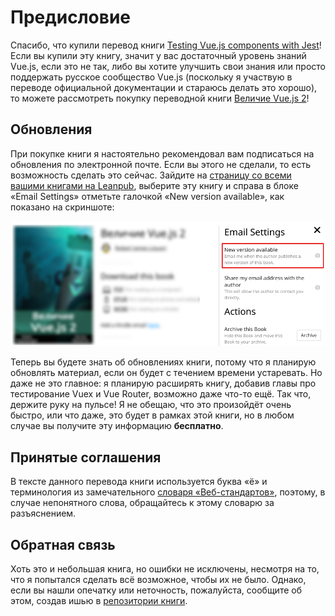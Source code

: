 # Предисловие

Спасибо, что купили перевод книги [Testing Vue.js components with Jest](https://leanpub.com/testingvuejscomponentswithjest)! Если вы купили эту книгу, значит у вас достаточный уровень знаний Vue.js, если это не так, либо вы хотите улучшить свои знания или просто поддержать русское сообщество Vue.js (поскольку я участвую в переводе официальной документации и стараюсь делать это хорошо), то можете рассмотреть покупку переводной книги [Величие Vue.js 2](https://leanpub.com/vuejs2-russian)!

## Обновления

При покупке книги я настоятельно рекомендовал вам подписаться на обновления по электронной почте. Если вы этого не сделали, то есть возможность сделать это сейчас. Зайдите на [страницу со всеми вашими книгами на Leanpub](https://leanpub.com/user_dashboard/library), выберите эту книгу и справа в блоке «Email Settings» отметьте галочкой «New version available», как показано на скриншоте:

![](images/settings-email.png)

Теперь вы будете знать об обновлениях книги, потому что я планирую обновлять материал, если он будет с течением времени устаревать. Но даже не это главное: я планирую расширять книгу, добавив главы про тестирование Vuex и Vue Router, возможно даже что-то ещё. Так что, держите руку на пульсе! Я не обещаю, что это произойдёт очень быстро, или что даже, это будет в рамках этой книги, но в любом случае вы получите эту информацию **бесплатно**.

## Принятые соглашения

В тексте данного перевода книги используется буква «ё» и терминология из замечательного [словаря «Веб-стандартов»](https://github.com/web-standards-ru/dictionary), поэтому, в случае непонятного слова, обращайтесь к этому словарю за разъяснением.

## Обратная связь

Хоть это и небольшая книга, но ошибки не исключены, несмотря на то, что я попытался сделать всё возможное, чтобы их не было. Однако, если вы нашли опечатку или неточность, пожалуйста, сообщите об этом, создав ишью в [репозитории книги](https://github.com/alexjoverm/testing-vue-book-ru).